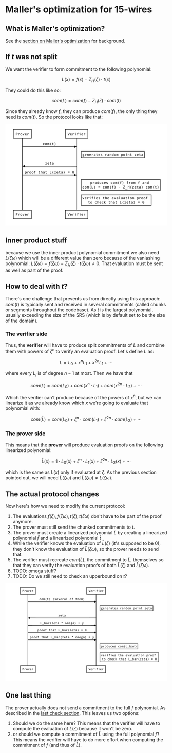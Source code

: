 # Maller's optimization for 15-wires

## What is Maller's optimization?

See the [section on Maller's optimization](maller.md) for background.

## If $t$ was not split

We want the verifier to form commitment to the following polynomial:

$$
L(x) = f(x) - Z_H(\zeta) \cdot t(x)
$$

They could do this like so:

$$
com(L) = com(f) - Z_H(\zeta) \cdot com(t)
$$

Since they already know $f$, they can produce $com(f)$, the only thing they need is $com(t)$. So the protocol looks like that:

![maller 15 1](../../img/maller_15_1.png)

<!--
```sequence
Prover->Verifier: com(t)
Note right of Verifier: generates random point zeta
Verifier->Prover: zeta
Prover->Verifier: proof that L(zeta) = 0
Note right of Verifier: produces com(f) from f and \n com(L) = com(f) - Z_H(zeta) com(t)
Note right of Verifier: verifies the evaluation proof \n to check that L(zeta) = 0
```
-->

## Inner product stuff

because we use the inner product polynomial commitment we also need $L(\zeta \omega)$ which will be a different value than zero because of the vaniashing polynomial: $L(\zeta \omega) = f(\zeta \omega) - Z_H(\zeta) \cdot t(\zeta \omega) \neq 0$. That evaluation must be sent as well as part of the proof.

## How to deal with $t$?

There's one challenge that prevents us from directly using this approach: $com(t)$ is typically sent and received in several commitments (called chunks or segments throughout the codebase). As $t$ is the largest polynomial, usually exceeding the size of the SRS (which is by default set to be the size of the domain).

### The verifier side

Thus, the **verifier** will have to produce split commitments of $L$ and combine them with powers of $\zeta^n$ to verify an evaluation proof. Let's define $L$ as:

$$
L = L_0 + x^n L_1 + x^{2n} L_1 + \cdots
$$

where every $L_i$ is of degree $n-1$ at most.
Then we have that 

$$
com(L) = com(L_0) + com(x^n \cdot L_1) + com(x^{2n} \cdot L_2) + \cdots
$$

Which the verifier can't produce because of the powers of $x^n$, but we can linearize it as we already know which $x$ we're going to evaluate that polynomial with:

$$
com(\bar L) = com(L_0) + \zeta^n \cdot com(L_1) + \zeta^{2n} \cdot com(L_2) + \cdots
$$

### The prover side

This means that the **prover** will produce evaluation proofs on the following linearized polynomial:

$$
\bar L(x) = 1 \cdot L_0(x) + \zeta^n \cdot L_1(x) + \zeta^{2n} \cdot L_2(x) + \cdots
$$

which is the same as $L(x)$ only if evaluated at $\zeta$. As the previous section pointed out, we will need $\bar L(\zeta \omega)$ and $\bar L(\zeta \omega) \neq L(\zeta \omega)$.

## The actual protocol changes

Now here's how we need to modify the current protocol:

1. The evaluations $f(\zeta), f(\zeta \omega), t(\zeta), t(\zeta \omega)$ don't have to be part of the proof anymore.
2. The prover must still send the chunked commitments to $t$.
3. The prover must create a linearized polynomial $\bar L$ by creating a linearized polynomial $\bar f$ and a linearized polynomial $\bar t$
4. While the verifier knows the evaluation of $\bar L(\zeta)$ (it's supposed to be $0$), they don't know the evaluation of $\bar L(\zeta \omega)$, so the prover needs to send that.
5. The verifier must recreate $com(\bar L)$, the commitment to $\bar L$, themselves so that they can verify the evaluation proofs of both $\bar L(\zeta)$ and $\bar L(\zeta\omega)$.
6. TODO: omega stuff?
7. TODO: Do we still need to check an upperbound on $t$?

![maller 15 2](../../img/maller_15_2.png)
<!--
```sequence
Prover->Verifier: com(t) (several of them)
Note right of Verifier: generates random point zeta
Verifier->Prover: zeta
Prover->Verifier: L_bar(zeta * omega) = y
Prover->Verifier: proof that L_bar(zeta) = 0 
Prover->Verifier: proof that L_bar(zeta * omega) = y 
Note right of Verifier: produces com(L_bar)
Note right of Verifier: verifies the evaluation proof \n to check that L_bar(zeta) = 0
```
-->

## One last thing

The prover actually does not send a commitment to the full $f$ polynomial. As described in the [last check section](final_check.md). This leaves us two options:

1. Should we do the same here? This means that the verifier will have to compute the evaluation of $\bar L(\zeta)$ because it won't be zero.
2. or should we compute a commitment of $\bar L$ using the full polynomial $f$? This means the verifier will have to do more effort when computing the commitment of $f$ (and thus of $\bar L$).
